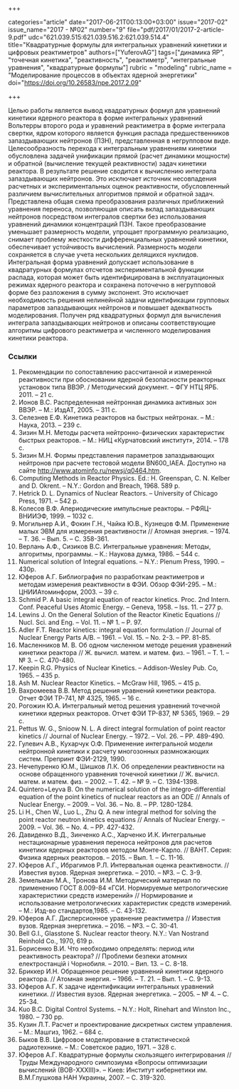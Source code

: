 +++

categories="article"
date="2017-06-21T00:13:00+03:00"
issue="2017-02"
issue_name="2017 - №02"
number="9"
file="pdf/2017/01/2017-2-article-9.pdf"
udc="621.039.515:621.039.516.2:621.039.514.4"
title="Квадратурные формулы для интегральных уравнений кинетики и цифровых реактиметров"
authors=["YuferovAG"]
tags=["динамика ЯР", "точечная кинетика", "реактивность", "реактиметр", "интегральные уравнения", "квадратурные формулы"]
rubric = "modeling"
rubric_name = "Моделирование процессов в объектах ядерной энергетики"
doi="https://doi.org/10.26583/npe.2017.2.09"

+++

Целью работы является вывод квадратурных формул для уравнений кинетики ядерного реактора в форме интегральных уравнений Вольтерры второго рода и уравнений реактиметра в форме интеграла свертки, ядром которого является функция распада предшественников запаздывающих нейтронов (ПЗН), представленная в негрупповом виде. Целесообразность перехода к интегральным уравнениям кинетики обусловлена задачей унификации прямой (расчет динамики мощности) и обратной (вычисление текущей реактивности) задач кинетики реактора. В результате решение сводится к вычислению интеграла запаздывающих нейтронов. Это исключает источник несовпадения расчетных и экспериментальных оценок реактивности, обусловленный различием вычислительных алгоритмов прямой и обратной задач. Представлена общая схема преобразования различных приближений уравнения переноса, позволяющая описать вклад запаздывающих нейтронов посредством интегралов свертки без использования уравнений динамики концентраций ПЗН. Такое преобразование уменьшает размерность модели, упрощает программную реализацию, снимает проблему жесткости дифференциальных уравнений кинетики, обеспечивает устойчивость вычислений. Размерность модели сохраняется в случае учета нескольких делящихся нуклидов. Интегральная форма уравнений допускает использование в квадратурных формулах отсчетов экспериментальной функции распада, которая может быть идентифицирована в эксплуатационных режимах ядерного реактора и сохранена поточечно в негрупповой форме без разложения в сумму экспонент. Это исключает необходимость решения нелинейной задачи идентификации групповых параметров запаздывающих нейтронов и повышает адекватность моделирования. Получен ряд квадратурных формул для вычисления интеграла запаздывающих нейтронов и описаны соответствующие алгоритмы цифрового реактиметра и численного моделирования кинетики реактора.

### Ссылки

1. Рекомендации по сопоставлению рассчитанной и измеренной реактивности при обосновании ядерной безопасности реакторных установок типа ВВЭР. / Методический документ. – ФГУ НТЦ ЯРБ. 2011. – 21 с.
2. Ионов В.С. Распределенная нейтронная динамика активных зон ВВЭР. – М.: ИздАТ, 2005. – 311 c.
3. Селезнев Е.Ф. Кинетика реакторов на быстрых нейтронах. – М.: Наука, 2013. – 239 с.
4. Зизин М.Н. Методы расчета нейтронно-физических характеристик быстрых реакторов. – М.: НИЦ «Курчатовский институт», 2014. – 178 с.
5. Зизин М.Н. Формы представления параметров запаздывающих нейтронов при расчете тестовой модели BN600_IAEA. Доступно на сайте http://www.atominfo.ru/newsj/q0464.htm.
6. Computing Methods in Reactor Physics. Ed.: H. Greenspan, C. N. Kelber and D. Okrent. – N.Y.: Gordon and Breach, 1968. 589 p.
7. Hetrick D. L. Dynamics of Nuclear Reactors. – University of Chicago Press, 1971. – 542 p.
8. Колесов В.Ф. Апериодические импульсные реакторы. – РФЯЦ-ВНИИЭФ, 1999. – 1032 с.
9. Могильнер А.И., Фокин Г.Н., Чайка Ю.В., Кузнецов Ф.М. Применение малых ЭВМ для измерения реактивности // Атомная энергия. – 1974. – Т. 36. – Вып. 5. – C. 358-361.
10. Верлань А.Ф., Сизиков В.С. Интегральные уравнения: Методы, алгоритмы, программы. – К.: Наукова думка, 1986. – 544 с.
11. Numerical solution of Integral equations. – N.Y.: Plenum Press, 1990. – 430p.
12. Юферов А.Г. Библиография по разработкам реактиметров и методам измерения реактивности в ФЭИ. Обзор ФЭИ-295. – М.: ЦНИИАтоминформ, 2003. – 39 с.
13. Schmid P. A basic integral equation of reactor kinetics. Proc. 2nd Intern. Conf. Peaceful Uses Atomic Energy. – Geneva, 1958. – Iss. 11. – 277 p.
14. Lewins J. On the General Solution of the Reactor Kinetic Equations // Nucl. Sci. and Eng. – Vol. 11. – № 1. – P. 97.
15. Adler F.T. Reactor kinetics: integral equation formulation // Journal of Nuclear Energy Parts A/B. – 1961. – Vol. 15. – No. 2-3. – PP. 81-85.
16. Масленников М. В. Об одном численном методе решения уравнений кинетики реактора // Ж. вычисл. матем. и матем. физ. – 1961. – Т. 1. – № 3. – С. 470-480.
17. Keepin R.G. Physics of Nuclear Kinetics. – Addison-Wesley Pub. Co, 1965. – 435 p.
18. Ash M. Nuclear Reactor Kinetics. – McGraw Hill, 1965. – 415 p.
19. Вахромеева В.В. Метод решения уравнений кинетики реактора. Отчет ФЭИ ТР-741, № 4325, 1965. – 16 с.
20. Рогожин Ю.А. Интегральный метод решения уравнений точечной кинетики ядерных реакторов. Отчет ФЭИ ТР-837, № 5365, 1969. – 29 с.
21. Pettus W. G., Snioow N. L. A direct integral formulation of point reactor kinetics // Journal of Nuclear Energy. – 1972. – Vol. 26. – PP. 489-490.
22. Гулевич А.В., Кухарчук О.Ф. Применение интегральной модели нейтронной кинетики к расчету многозонных размножающих систем. Препринт ФЭИ-2129, 1990.
23. Нечепуренко Ю.М., Шишков Л.К. Об определении реактивности на основе обращенного уравнения точечной кинетики // Ж. вычисл. матем. и матем. физ. – 2002. – Т. 42. – № 9. – С. 1394-1398.
24. Quintero+Leyva B. On the numerical solution of the integro-differential equation of the point kinetics of nuclear reactors as an ODE // Annals of Nuclear Energy. – 2009. – Vol. 36. – No. 8. – PP. 1280-1284.
25. Li H., Chen W., Luo L., Zhu Q. A new integral method for solving the point reactor neutron kinetics equations // Annals of Nuclear Energy. – 2009. – Vol. 36. – No. 4. – PP. 427-432.
26. Давиденко В.Д., Зинченко А.С., Харченко И.К. Интегральные нестационарные уравнения переноса нейтронов для расчетов кинетики ядерных реакторов методом Монте-Карло. // ВАНТ. Серия: Физика ядерных реакторов. – 2015. – Вып. 1. – С. 11-16.
27. Юферов А.Г., Ибрагимов Р.Л. Интервальная оценка реактивности. // Известия вузов. Ядерная энергетика. – 2010. – №3. – C. 3-9.
28. Земельман М.А., Тронова И.М. Методический материал по применению ГОСТ 8.009-84 «ГСИ. Нормируемые метрологические характеристики средств измерений» // Нормирование и использование метрологических характеристик средств измерений. – М.: Изд-во стандартов,1985. – С. 43-132.
29. Юферов А.Г. Дисперсионное уравнение реактиметра // Известия вузов. Ядерная энергетика. – 2016. – №3. – C. 30-41.
30. Bell G.I., Glasstone S. Nuclear reactor theory. N.Y.: Van Nostrand Reinhold Co., 1970, 619 p.
31. Борисенко В.И. Что необходимо определять: период или реактивность реактора? // Проблеми безпеки атомних електростанцій і Чорнобиля. – 2010. – Вип. 13. – С. 8-18.
32. Бриккер И.Н. Обращенное решение уравнений кинетики ядерного реактора. // Атомная энергия. – 1966. – Т. 21. – Вып. 1. – С. 9-13.
33. Юферов А.Г. К задаче идентификации интегральных уравнений кинетики. // Известия вузов. Ядерная энергетика. – 2005. – № 4. – С. 25-34.
34. Kuo B.C. Digital Control Systems. – N.Y.: Holt, Rinehart and Winston Inc., 1980. – 730 pp.
35. Кузин Л.Т. Расчет и проектирование дискретных систем управления. – М.: Машгиз, 1962. – 684 с.
36. Быков В.В. Цифровое моделирование в статистической радиотехнике. – М.: Советское радио, 1971. – 328 с.
37. Юферов А.Г. Квадратурные формулы скользящего интегрирования // Труды Международного симпозиума «Вопросы оптимизации вычислений (ВОВ-XXXIII)». – Киев: Институт кибернетики им. В.М.Глушкова НАН Украины, 2007. – С. 319-320.